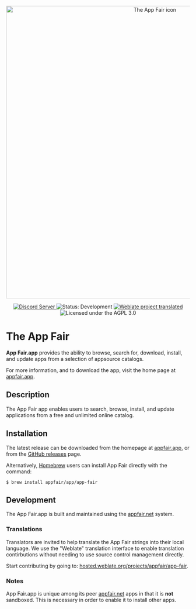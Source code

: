 <p align="center">
<a alt="Download the App Fair app for macOS 12" href="https://appfair.app"><img alt="The App Fair icon" align="center" style="height: 20vh;" src="https://appfair.net/appfair-icon.svg" /></a>
</p>
<p align="center">
   <a href="https://discord.gg/ZrnGQP6p3d">
    <img alt="Discord Server" src="https://img.shields.io/discord/959553736450142268?color=7489d5&logo=discord&logoColor=ffffff" />
  </a>
  <img alt="Status: Development" src="https://img.shields.io/static/v1?label=Status&message=Development+(beta)&color=violet">
  <a href="https://hosted.weblate.org/projects/appfair/app-fair/">
   <img alt="Weblate project translated" src="https://img.shields.io/weblate/progress/appfair?color=cyan">
  </a>
  <img alt="Licensed under the AGPL 3.0" src="https://img.shields.io/static/v1?label=License&message=AGPL+3.0&color=forestgreen">
</p>

# The App Fair


**App Fair.app** provides the ability to browse, search for, download,
install, and update apps from a selection of appsource catalogs.

For more information, and to download the app,
visit the home page at [appfair.app](https://www.appfair.app).

## Description

The App Fair app enables users to search, browse, install, and update
applications from a free and unlimited online catalog.

## Installation

The latest release can be downloaded from the homepage
at [appfair.app](https://www.appfair.app), or from
the [GitHub releases](https://github.com/App-Fair/App/releases)
page.

Alternatively,
[Homebrew](https://brew.sh/) users can install 
App Fair directly with the command:

```shell
$ brew install appfair/app/app-fair
```

## Development

The App Fair.app is built and maintained using the
[appfair.net](https://www.appfair.net) system.

### Translations

Translators are invited to help translate the App Fair strings into
their local language.
We use the "Weblate" translation interface to enable
translation contirbutions without needing to use
source control management directly.

Start contributing by going to:
[hosted.weblate.org/projects/appfair/app-fair](https://hosted.weblate.org/projects/appfair/app-fair/#translations).

### Notes

App Fair.app is unique among its peer [appfair.net](https://appfair.net) apps
in that it is **not** sandboxed.
This is necessary in order to enable it to install other apps.
